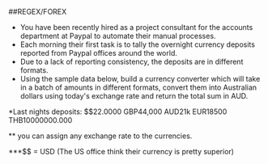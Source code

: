 ##REGEX/FOREX
- You have been recently hired as a project consultant for the accounts department at Paypal to automate their manual processes. 
- Each morning their first task is to tally the overnight currency deposits reported from Paypal offices around the world.
- Due to a lack of reporting consistency, the deposits are in different formats.
- Using the sample data below, build a currency converter which will take in a batch of amounts in different formats, convert them into Australian dollars using today's exchange rate and return the total sum in AUD.

*Last nights deposits: 
$$22.0000
GBP44,000
AUD21k
EUR18500
THB10000000.000

** you can assign any exchange rate to the currencies.

***$$ = USD (The US office think their currency is pretty superior)